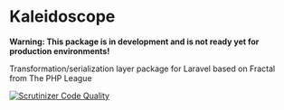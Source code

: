 # Kaleidoscope

**Warning: This package is in development and is not ready yet for production environments!**

Transformation/serialization layer package for Laravel based on Fractal from The PHP League

[![Scrutinizer Code Quality](https://scrutinizer-ci.com/g/gregoriohc/kaleidoscope/badges/quality-score.png?b=master)](https://scrutinizer-ci.com/g/gregoriohc/kaleidoscope/?branch=master)
